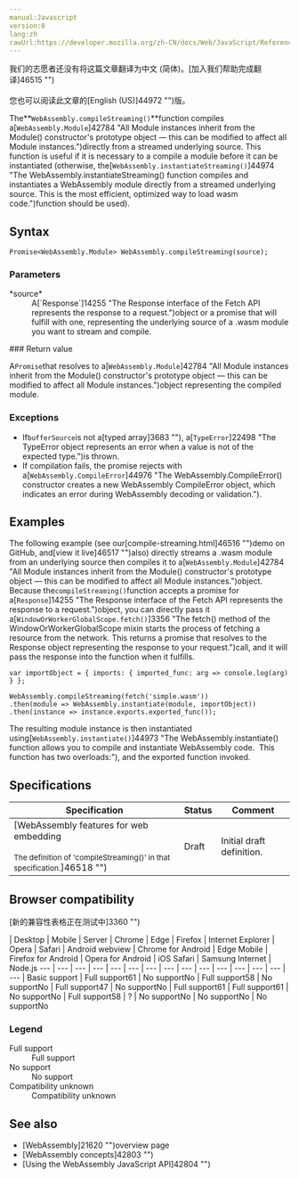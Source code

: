 ```yaml
---
manual:Javascript
version:0
lang:zh
rawUrl:https://developer.mozilla.org/zh-CN/docs/Web/JavaScript/Reference/Global_Objects/WebAssembly/compileStreaming
---
```




<bdi>我们的志愿者还没有将这篇文章翻译为<bdi>中文 (简体)</bdi>。[加入我们帮助完成翻译]46515 "")<br></br>您也可以阅读此文章的[English (US)]44972 "")版。</bdi>






The**`WebAssembly.compileStreaming()`**function compiles a[`WebAssembly.Module`]42784 "All Module instances inherit from the Module() constructor's prototype object — this can be modified to affect all Module instances.")directly from a streamed underlying source. This function is useful if it is necessary to a compile a module before it can be instantiated (otherwise, the[`WebAssembly.instantiateStreaming()`]44974 "The WebAssembly.instantiateStreaming() function compiles and instantiates a WebAssembly module directly from a streamed underlying source. This is the most efficient, optimized way to load wasm code.")function should be used).


## Syntax<a name="Syntax"></a>

```
Promise<WebAssembly.Module> WebAssembly.compileStreaming(source);
```

### Parameters<a name="Parameters"></a>
<dl><dt id=''>*source*</dt><dd>A[`Response`]14255 "The Response interface of the Fetch API represents the response to a request.")object or a promise that will fulfill with one, representing the underlying source of a .wasm module you want to stream and compile.</dd></dl>
### Return value<a name="Return_value"></a>


A`Promise`that resolves to a[`WebAssembly.Module`]42784 "All Module instances inherit from the Module() constructor's prototype object — this can be modified to affect all Module instances.")object representing the compiled module.


### Exceptions<a name="Exceptions"></a>

* If`bufferSource`is not a[typed array]3683 ""), a[`TypeError`]22498 "The TypeError object represents an error when a value is not of the expected type.")is thrown.
* If compilation fails, the promise rejects with a[`WebAssembly.CompileError`]44976 "The WebAssembly.CompileError() constructor creates a new WebAssembly CompileError object, which indicates an error during WebAssembly decoding or validation.").

## Examples<a name="Examples"></a>


The following example (see our[compile-streaming.html]46516 "")demo on GitHub, and[view it live]46517 "")also) directly streams a .wasm module from an underlying source then compiles it to a[`WebAssembly.Module`]42784 "All Module instances inherit from the Module() constructor's prototype object — this can be modified to affect all Module instances.")object. Because the`compileStreaming()`function accepts a promise for a[`Response`]14255 "The Response interface of the Fetch API represents the response to a request.")object, you can directly pass it a[`WindowOrWorkerGlobalScope.fetch()`]3356 "The fetch() method of the WindowOrWorkerGlobalScope mixin starts the process of fetching a resource from the network. This returns a promise that resolves to the Response object representing the response to your request.")call, and it will pass the response into the function when it fulfills.


```
var importObject = { imports: { imported_func: arg => console.log(arg) } };

WebAssembly.compileStreaming(fetch('simple.wasm'))
.then(module => WebAssembly.instantiate(module, importObject))
.then(instance => instance.exports.exported_func());
```


The resulting module instance is then instantiated using[`WebAssembly.instantiate()`]44973 "The WebAssembly.instantiate() function allows you to compile and instantiate WebAssembly code.  This function has two overloads:"), and the exported function invoked.


## Specifications<a name="Specifications"></a>

Specification | Status | Comment 
 ---  |  ---  |  ---  | 
[WebAssembly features for web embedding<br></br><small>The definition of &#39;compileStreaming()&#39; in that specification.</small>]46518 "") | Draft | Initial draft definition. 


## Browser compatibility<a name="Browser_compatibility"></a>
[新的兼容性表格正在测试中<i></i>]3360 "")

 | <abbr>Desktop<i></i></abbr> | <abbr>Mobile<i></i></abbr> | <abbr>Server<i></i></abbr> 
 | <abbr>Chrome<i></i></abbr> | <abbr>Edge<i></i></abbr> | <abbr>Firefox<i></i></abbr> | <abbr>Internet Explorer<i></i></abbr> | <abbr>Opera<i></i></abbr> | <abbr>Safari<i></i></abbr> | <abbr>Android webview<i></i></abbr> | <abbr>Chrome for Android<i></i></abbr> | <abbr>Edge Mobile<i></i></abbr> | <abbr>Firefox for Android<i></i></abbr> | <abbr>Opera for Android<i></i></abbr> | <abbr>iOS Safari<i></i></abbr> | <abbr>Samsung Internet<i></i></abbr> | <abbr>Node.js<i></i></abbr> 
 ---  |  ---  |  ---  |  ---  |  ---  |  ---  |  ---  |  ---  |  ---  |  ---  |  ---  |  ---  |  ---  |  ---  |  ---  | 
Basic support | <abbr>Full support</abbr>61 | <abbr>No support</abbr>No | <abbr>Full support</abbr>58 | <abbr>No support</abbr>No | <abbr>Full support</abbr>47 | <abbr>No support</abbr>No | <abbr>Full support</abbr>61 | <abbr>Full support</abbr>61 | <abbr>No support</abbr>No | <abbr>Full support</abbr>58 | <abbr>?</abbr> | <abbr>No support</abbr>No | <abbr>No support</abbr>No | <abbr>No support</abbr>No 


### Legend<a name="Legend"></a>
<dl><dt id=''><abbr>Full support</abbr></dt><dd>Full support</dd><dt id=''><abbr>No support</abbr></dt><dd>No support</dd><dt id=''><abbr>Compatibility unknown</abbr></dt><dd>Compatibility unknown</dd></dl>


## See also<a name="See_also"></a>

* [WebAssembly]21620 "")overview page
* [WebAssembly concepts]42803 "")
* [Using the WebAssembly JavaScript API]42804 "")



